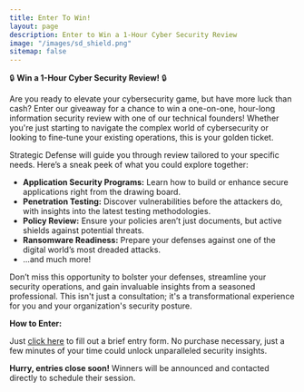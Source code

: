 ```yaml
---
title: Enter To Win!
layout: page
description: Enter to Win a 1-Hour Cyber Security Review
image: "/images/sd_shield.png"
sitemap: false
---
```


🔒 **Win a 1-Hour Cyber Security Review!** 🔒 

Are you ready to elevate your cybersecurity game, but have more luck than cash? Enter our giveaway for a chance to win a one-on-one, hour-long information security review with one of our technical founders! Whether you're just starting to navigate the complex world of cybersecurity or looking to fine-tune your existing operations, this is your golden ticket. 

Strategic Defense will guide you through review tailored to your specific needs. Here’s a sneak peek of what you could explore together: 

- **Application Security Programs:** Learn how to build or enhance secure applications right from the drawing board. 
- **Penetration Testing:** Discover vulnerabilities before the attackers do, with insights into the latest testing methodologies. 
- **Policy Review:** Ensure your policies aren’t just documents, but active shields against potential threats. 
- **Ransomware Readiness:** Prepare your defenses against one of the digital world’s most dreaded attacks. 
- ...and much more! 

Don’t miss this opportunity to bolster your defenses, streamline your security operations, and gain invaluable insights from a seasoned professional. This isn't just a consultation; it's a transformational experience for you and your organization's security posture. 

**How to Enter:** 

Just [click here](https://forms.office.com/r/hZ2aHAh0s6) to fill out a brief entry form. No purchase necessary, just a few minutes of your time could unlock unparalleled security insights. 

**Hurry, entries close soon!** Winners will be announced and contacted directly to schedule their session. 

